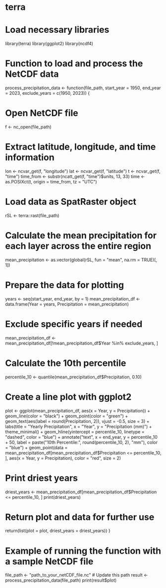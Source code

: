 # terra
# Load necessary libraries
library(terra)
library(ggplot2)
library(ncdf4)

# Function to load and process the NetCDF data
process_precipitation_data <- function(file_path, start_year = 1950, end_year = 2023, exclude_years = c(1950, 2023)) {
  # Open NetCDF file
  f <- nc_open(file_path)
  
  # Extract latitude, longitude, and time information
  lon <- ncvar_get(f, "longitude")
  lat <- ncvar_get(f, "latitude")
  t <- ncvar_get(f, "time")
  time_from <- substr(ncatt_get(f, "time")$units, 13, 33)
  time <- as.POSIXct(t, origin = time_from, tz = "UTC")
  
  # Load data as SpatRaster object
  rSL <- terra::rast(file_path)
  
  # Calculate the mean precipitation for each layer across the entire region
  mean_precipitation <- as.vector(global(rSL, fun = "mean", na.rm = TRUE)[, 1])
  
  # Prepare the data for plotting
  years <- seq(start_year, end_year, by = 1)
  mean_precipitation_df <- data.frame(Year = years, Precipitation = mean_precipitation)
  
  # Exclude specific years if needed
  mean_precipitation_df <- mean_precipitation_df[!mean_precipitation_df$Year %in% exclude_years, ]
  
  # Calculate the 10th percentile
  percentile_10 <- quantile(mean_precipitation_df$Precipitation, 0.10)
  
  # Create a line plot with ggplot2
  plot <- ggplot(mean_precipitation_df, aes(x = Year, y = Precipitation)) +
    geom_line(color = "black") +
    geom_point(color = "green") +
    geom_text(aes(label = round(Precipitation, 2)), vjust = -0.5, size = 3) +
    labs(title = "Yearly Precipitation",
         x = "Year", y = "Precipitation (mm)") +
    theme_minimal() +
    geom_hline(yintercept = percentile_10, linetype = "dashed", color = "blue") +
    annotate("text", x = end_year, y = percentile_10 + 50, label = paste("10th Percentile:", round(percentile_10, 2), "mm"), color = "blue") +
    geom_point(data = mean_precipitation_df[mean_precipitation_df$Precipitation <= percentile_10, ],
               aes(x = Year, y = Precipitation), color = "red", size = 2)
  
  # Print driest years
  driest_years <- mean_precipitation_df[mean_precipitation_df$Precipitation <= percentile_10, ]
  print(driest_years)
  
  # Return plot and data for further use
  return(list(plot = plot, driest_years = driest_years))
}

# Example of running the function with a sample NetCDF file
file_path <- "path_to_your_netCDF_file.nc"  # Update this path
result <- process_precipitation_data(file_path)
print(result$plot)
